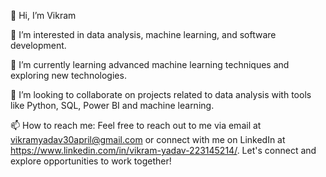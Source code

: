 👋 Hi, I’m Vikram

👀 I’m interested in data analysis, machine learning, and software development.

🌱 I’m currently learning advanced machine learning techniques and exploring new technologies.

💞️ I’m looking to collaborate on projects related to data analysis with tools like Python, SQL, Power BI and machine learning.

📫 How to reach me: Feel free to reach out to me via email at vikramyadav30april@gmail.com or connect with me on LinkedIn at https://www.linkedin.com/in/vikram-yadav-223145214/.
Let's connect and explore opportunities to work together!

<!---
Vickerum/Vickerum is a ✨ special ✨ repository because its `README.md` (this file) appears on your GitHub profile.
You can click the Preview link to take a look at your changes.
--->
